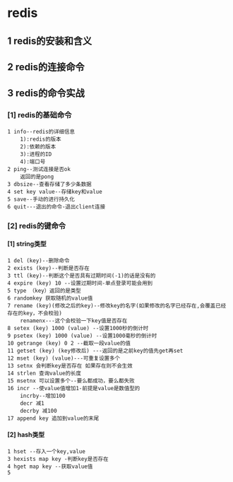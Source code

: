 # redis

## 1 redis的安装和含义

## 2 redis的连接命令

## 3 redis的命令实战

### [1] redis的基础命令

```
1 info--redis的详细信息
	1):redis的版本
	2):依赖的版本
	3):进程的ID
	4):端口号
2 ping--测试连接是否ok
	返回的是pong
3 dbsize--查看存储了多少条数据
4 set key value--存储key和value
5 save--手动的进行持久化
6 quit---退出的命令-退出client连接
```

### [2] redis的键命令

#### [1] string类型

```
1 del (key)--删除命令
2 exists (key)--判断是否存在
3 ttl (key)--判断这个是否具有过期时间(-1)的话是没有的
4 expire (key) 10 --设置过期时间-单点登录可能会用到
5 type （key）返回的是类型
6 randomkey 获取随机的value值
7 rename (key)(修改之后的key)--修改key的名字(如果修改的名字已经存在,会覆盖已经存在的key，不会校验)
	renamenx---这个会校验一下key值是否存在
8 setex (key) 1000 (value) --设置1000秒的倒计时
9 psetex (key) 1000 (value) --设置1000毫秒的倒计时
10 getrange (key) 0 2 --截取一段value的值
11 getset (key) (key修改后) ---返回的是之前key的值先get再set
12 mset (key) (value)---可重复设置多个
13 setnx 会判断key是否存在 如果存在则不会生效
14 strlen 查询value的长度
15 msetnx 可以设置多个--要么都成功，要么都失败
16 incr --使value值增加1-前提是value是数值型的
	incrby--增加100
	decr 减1
	decrby 减100
17 append key 追加到value的末尾
```

#### [2] hash类型

```
1 hset --存入一个key,value
3 hexists map key -判断key是否存在
4 hget map key --获取value值
5 
```

####  